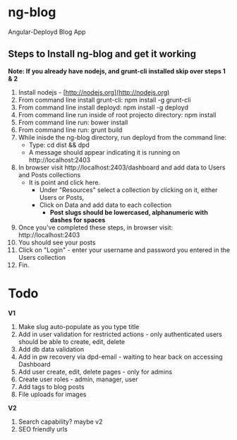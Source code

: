 ng-blog
=======

Angular-Deployd Blog App

Steps to Install ng-blog and get it working
-------------------------------------------

**Note: If you already have nodejs, and grunt-cli installed skip over steps 1 & 2**

1. Install nodejs - [http://nodejs.org](http://nodejs.org)
1. From command line install grunt-cli: npm install -g grunt-cli
1. From command line install deployd: npm install -g deployd
1. From command line run inside of root projecto directory: npm install
1. From command line run: bower install
1. From command line run: grunt build
1. While inisde the ng-blog directory, run deployd from the command line: 
    - Type: cd dist && dpd
	- A message should appear indicating it is running on http://localhost:2403
1. In browser visit http://localhost:2403/dashboard and add data to Users and Posts collections
	- It is point and click here.  
		- Under "Resources" select a collection by clicking on it, either Users or Posts, 
		- Click on Data and add data to each collection
			- **Post slugs should be lowercased, alphanumeric with dashes for spaces**
1. Once you've completed these steps, in browser visit: http://localhost:2403
1. You should see your posts
1. Click on "Login" - enter your username and password you entered in the Users collection
1. Fin.




Todo
====

**V1**

1. Make slug auto-populate as you type title
1. Add in user validation for restricted actions - only authenticated users should be able to create, edit, delete
1. Add db data validation
1. Add in pw recovery via dpd-email - waiting to hear back on accessing Dashboard
1. Add user create, edit, delete pages - only for admins
1. Create user roles - admin, manager, user
1. Add tags to blog posts
1. File uploads for images

**V2**

1. Search capability? maybe v2
1. SEO friendly urls


